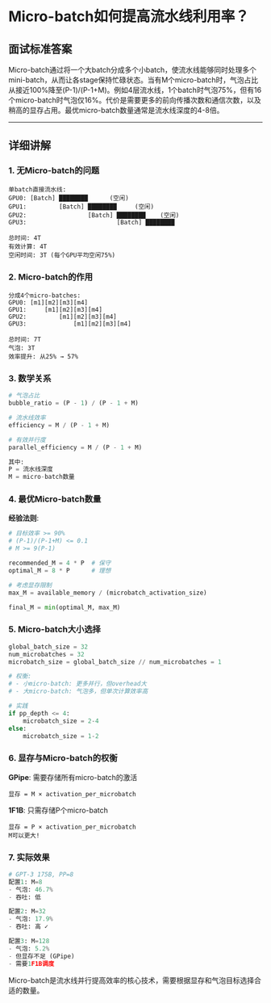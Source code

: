 # Micro-batch如何提高流水线利用率？

## 面试标准答案

Micro-batch通过将一个大batch分成多个小batch，使流水线能够同时处理多个mini-batch，从而让各stage保持忙碌状态。当有M个micro-batch时，气泡占比从接近100%降至(P-1)/(P-1+M)。例如4层流水线，1个batch时气泡75%，但有16个micro-batch时气泡仅16%。代价是需要更多的前向传播次数和通信次数，以及稍高的显存占用。最优micro-batch数量通常是流水线深度的4-8倍。

---

## 详细讲解

### 1. 无Micro-batch的问题

```
单batch直接流水线:
GPU0: [Batch] ████████      (空闲)
GPU1:         [Batch] ████████     (空闲)
GPU2:                 [Batch] ████████    (空闲)
GPU3:                         [Batch] ████████

总时间: 4T
有效计算: 4T
空闲时间: 3T (每个GPU平均空闲75%)
```

### 2. Micro-batch的作用

```
分成4个micro-batches:
GPU0: [m1][m2][m3][m4]
GPU1:     [m1][m2][m3][m4]
GPU2:         [m1][m2][m3][m4]
GPU3:             [m1][m2][m3][m4]

总时间: 7T
气泡: 3T
效率提升: 从25% → 57%
```

### 3. 数学关系

```python
# 气泡占比
bubble_ratio = (P - 1) / (P - 1 + M)

# 流水线效率
efficiency = M / (P - 1 + M)

# 有效并行度
parallel_efficiency = M / (P - 1 + M)

其中:
P = 流水线深度
M = micro-batch数量
```

### 4. 最优Micro-batch数量

**经验法则**:
```python
# 目标效率 >= 90%
# (P-1)/(P-1+M) <= 0.1
# M >= 9(P-1)

recommended_M = 4 * P  # 保守
optimal_M = 8 * P      # 理想

# 考虑显存限制
max_M = available_memory / (microbatch_activation_size)

final_M = min(optimal_M, max_M)
```

### 5. Micro-batch大小选择

```python
global_batch_size = 32
num_microbatches = 32
microbatch_size = global_batch_size // num_microbatches = 1

# 权衡:
# - 小micro-batch: 更多并行，但overhead大
# - 大micro-batch: 气泡多，但单次计算效率高

# 实践
if pp_depth <= 4:
    microbatch_size = 2-4
else:
    microbatch_size = 1-2
```

### 6. 显存与Micro-batch的权衡

**GPipe**: 需要存储所有micro-batch的激活
```
显存 = M × activation_per_microbatch
```

**1F1B**: 只需存储P个micro-batch
```
显存 = P × activation_per_microbatch
M可以更大!
```

### 7. 实际效果

```python
# GPT-3 175B, PP=8
配置1: M=8
- 气泡: 46.7%
- 吞吐: 低

配置2: M=32  
- 气泡: 17.9%
- 吞吐: 高 ✓

配置3: M=128
- 气泡: 5.2%
- 但显存不足 (GPipe)
- 需要1F1B调度
```

Micro-batch是流水线并行提高效率的核心技术，需要根据显存和气泡目标选择合适的数量。


